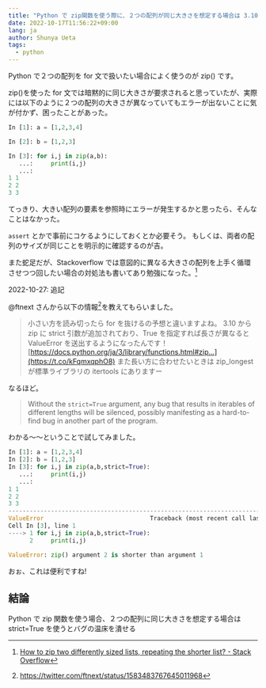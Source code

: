 ```yaml
---
title: "Python で zip関数を使う際に、２つの配列が同じ大きさを想定する場合は 3.10 から導入された strict=True を使おう"
date: 2022-10-17T11:56:22+09:00
lang: ja
author: Shunya Ueta
tags:
  - python
---
```


Python で２つの配列を for 文で扱いたい場合によく使うのが zip() です。

zip()を使った for 文では暗黙的に同じ大きさが要求されると思っていたが、実際には以下のように２つの配列の大きさが異なっていてもエラーが出ないことに気が付かず、困ったことがあった。

```python
In [1]: a = [1,2,3,4]

In [2]: b = [1,2,3]

In [3]: for i,j in zip(a,b):
   ...:     print(i,j)
   ...:
1 1
2 2
3 3
```

てっきり、大きい配列の要素を参照時にエラーが発生するかと思ったら、そんなことはなかった。

`assert` とかで事前にコケるようにしておくとか必要そう。
もしくは、両者の配列のサイズが同じことを明示的に確認するのが吉。

また蛇足だが、Stackoverflow では意図的に異なる大きさの配列を上手く循環させつつ回したい場合の対処法も書いてあり勉強になった。[^pythono-zip]

2022-10-27: 追記

@ftnext さんから以下の情報[^twitter]を教えてもらいました。

> 小さい方を読み切ったら for を抜けるの予想と違いますよね。 3.10 から zip に strict 引数が追加されており、True を指定すれば長さが異なると ValueError を送出するようになったんです！ [https://docs.python.org/ja/3/library/functions.html#zip…](https://t.co/kFqmxqphO8) また長い方に合わせたいときは zip_longest が標準ライブラリの itertools にありますー

なるほど。

> Without the `strict=True` argument, any bug that results in iterables of different lengths will be silenced, possibly manifesting as a hard-to-find bug in another part of the program.

わかる〜〜ということで試してみました。

```python
In [1]: a = [1,2,3,4]
In [2]: b = [1,2,3]
In [3]: for i,j in zip(a,b,strict=True):
   ...:     print(i,j)
   ...:
1 1
2 2
3 3
-------------------------------------------------------------------------
ValueError                              Traceback (most recent call last)
Cell In [3], line 1
----> 1 for i,j in zip(a,b,strict=True):
      2     print(i,j)

ValueError: zip() argument 2 is shorter than argument 1
```

おぉ、これは便利ですね!

## 結論

Python で zip 関数を使う場合、２つの配列に同じ大きさを想定する場合は strict=True を使うとバグの温床を潰せる

[^pythono-zip]: [How to zip two differently sized lists, repeating the shorter list? \- Stack Overflow](https://stackoverflow.com/questions/19686533/how-to-zip-two-differently-sized-lists-repeating-the-shorter-list)
[^twitter]: https://twitter.com/ftnext/status/1583483767645011968
